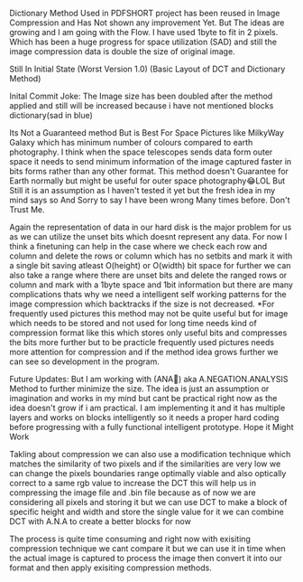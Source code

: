 Dictionary Method Used in PDFSHORT project has been reused in Image Compression and Has Not shown any improvement Yet. But The ideas are growing and I am going with the Flow.
I have used 1byte to fit in 2 pixels. Which has been a huge progress for space utilization (SAD) and still the image compression data is double the size of original image.

Still In Initial State (Worst Version 1.0) (Basic Layout of DCT and Dictionary Method)

Inital Commit Joke:
The Image size has been doubled after the method applied and still will be increased because i have not mentioned blocks dictionary(sad in blue)

Its Not a Guaranteed method But is Best For Space Pictures like MilkyWay Galaxy which has minimum number of colours compared to earth photography.
I think when the space telescopes sends data form outer space it needs to send minimum information of the image captured faster in bits forms rather than any other format.
This method doesn't Guarantee for Earth normally but might be useful for outer space photography😂LOL
But Still it is an assumption as I haven't tested it yet but the fresh idea in my mind says so And Sorry to say I have been wrong Many times before. Don't Trust Me.

Again the representation of data in our hard disk is the major problem for us as we can utilize the unset bits which doesnt represent any data.
For now I think a finetuning can help in the case where we check each row and column and delete the rows or column which has no setbits and mark it with a single bit saving atleast O(height) or O(width) bit space
for further we can also take a range where there are unset bits and delete the ranged rows or column and mark with a 1byte space and 1bit information but there are many complications thats why we need a intelligent self working patterns for the image compression which backtracks if the size is not decreased.
*For frequently used pictures this method may not be quite useful but for image which needs to be stored and not used for long time needs kind of compression format like this which stores only useful bits and compresses the bits more further
but to be practicle frequently used pictures needs more attention for compression and if the method idea grows further we can see so development in the program.

Future Updates:
But I am working with (ANA🌻) aka A.NEGATION.ANALYSIS Method to further minimize the size. The idea is just an assumption or imagination and works in my mind but cant be practical right now as the idea doesn't grow if i am practical. I am implementing it and it has multiple layers and works on blocks intelligently so it needs a proper hard coding before progressing with a fully functional intelligent prototype. 
Hope it Might Work 

Takling about compression we can also use a modification technique which matches the similarity of two pixels and if the similarities are very low we can change the pixels boundaries range optimally viable and also optically correct to a same rgb value to increase the DCT this will help us in compressing the image file and .bin file
because as of now we are considering all pixels and storing it but we can use DCT to make a block of specific height and width and store the single value for it we can combine DCT with A.N.A to create a better blocks for now

The process is quite time consuming and right now with exisiting compression technique we cant compare it but we can use it in time when the actual image is captured to process the image then convert it into our format and then apply exisiting compression methods.

